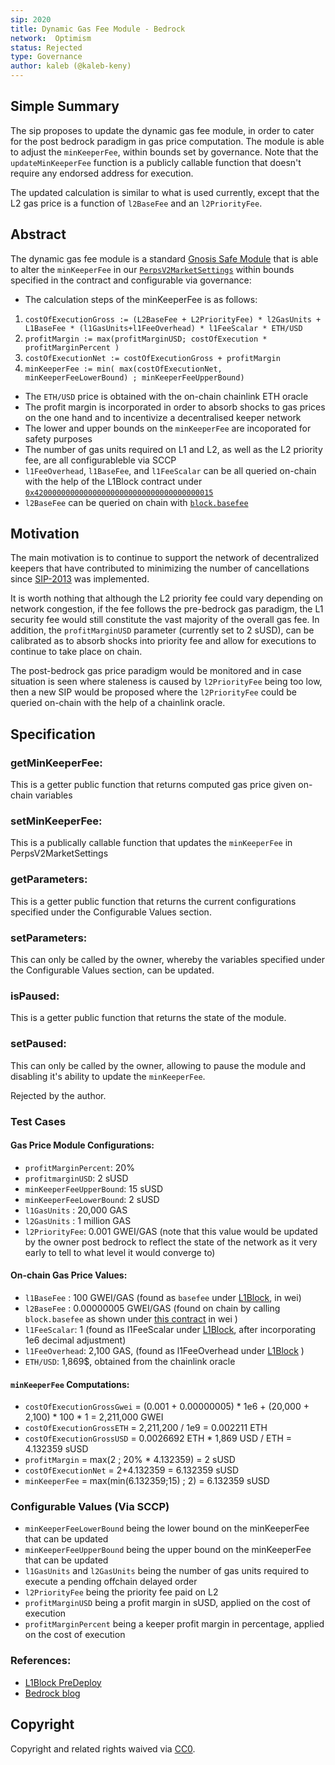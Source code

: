 ```yaml
---
sip: 2020
title: Dynamic Gas Fee Module - Bedrock
network:  Optimism
status: Rejected
type: Governance
author: kaleb (@kaleb-keny)
---
```


## Simple Summary

The sip proposes to update the dynamic gas fee module, in order to cater for the post bedrock paradigm in gas price computation. The module is able to adjust the `minKeeperFee`, within bounds set by governance. Note that the `updateMinKeeperFee` function is a publicly callable function that doesn't require any endorsed address for execution. 

The updated calculation is similar to what is used currently, except that the L2 gas price is a function of `l2BaseFee` and an `l2PriorityFee`.

## Abstract

<!--A short (~200 word) description of the proposed change, the abstract should clearly describe the proposed change. This is what *will* be done if the SIP is implemented, not *why* it should be done or *how* it will be done. If the SIP proposes deploying a new contract, write, "we propose to deploy a new contract that will do x".-->

The dynamic gas fee module is a standard [Gnosis Safe Module](https://help.safe.global/en/articles/4934378-what-is-a-module) that is able to alter the `minKeeperFee` in our [`PerpsV2MarketSettings`](https://optimistic.etherscan.io/address/0x649F44CAC3276557D03223Dbf6395Af65b11c11c) within bounds specified in the contract and configurable via governance:
- The calculation steps of the minKeeperFee is as follows:
 1) `costOfExecutionGross := (L2BaseFee + L2PriorityFee) * l2GasUnits + L1BaseFee * (l1GasUnits+l1FeeOverhead) * l1FeeScalar * ETH/USD`
 2) `profitMargin := max(profitMarginUSD; costOfExecution * profitMarginPercent )`
 3) `costOfExecutionNet := costOfExecutionGross + profitMargin`
 4) `minKeeperFee := min( max(costOfExecutionNet, minKeeperFeeLowerBound) ; minKeeperFeeUpperBound)`
- The `ETH/USD` price is obtained with the on-chain chainlink ETH oracle
- The profit margin is incorporated in order to absorb shocks to gas prices on the one hand and to incentivize a decentralised keeper network
- The lower and upper bounds on the `minKeeperFee` are incoporated for safety purposes
- The number of gas units required on L1 and L2, as well as the L2 priority fee, are all configurableble via SCCP
- `l1FeeOverhead`, `l1BaseFee`, and `l1FeeScalar` can be all queried on-chain with the help of the L1Block contract under [`0x4200000000000000000000000000000000000015`](https://goerli-optimism.etherscan.io/address/0x4200000000000000000000000000000000000015)
- `l2BaseFee` can be queried on chain with [`block.basefee`](https://goerli-optimism.etherscan.io/address/0x376900fd81e0fbec77c2b079672d048f4dcb5970#readContract)

## Motivation

The main motivation is to continue to support the network of decentralized keepers that have contributed to minimizing the number of cancellations since [SIP-2013](https://sips.synthetix.io/sips/sip-2013) was implemented.

It is worth nothing that although the L2 priority fee could vary depending on network congestion, if the fee follows the pre-bedrock gas paradigm, the L1 security fee would still constitute the vast majority of the overall gas fee. In addition, the `profitMarginUSD` parameter (currently set to 2 sUSD), can be calibrated as to absorb shocks into priority fee and allow for executions to continue to take place on chain. 

The post-bedrock gas price paradigm would be monitored and in case situation is seen where staleness is caused by `l2PriorityFee` being too low, then a new SIP would be proposed where the `l2PriorityFee` could  be queried on-chain with the help of a chainlink oracle.

## Specification

### getMinKeeperFee:
This is a getter public function that returns computed gas price given on-chain variables

### setMinKeeperFee:
This is a publically callable function that updates the `minKeeperFee` in PerpsV2MarketSettings

### getParameters:
This is a getter public function that returns the current configurations specified under the  Configurable Values section.

### setParameters:
This can only be called by the owner, whereby the variables specified under the Configurable Values section, can be updated.

### isPaused:
This is a getter public function that returns the state of the module.

### setPaused:
This can only be called by the owner, allowing to pause the module and disabling it's ability to update the `minKeeperFee`.

Rejected by the author.

### Test Cases

#### Gas Price Module Configurations:
- `profitMarginPercent`: 20%
- `profitmarginUSD`: 2 sUSD
- `minKeeperFeeUpperBound`: 15 sUSD
- `minKeeperFeeLowerBound`: 2 sUSD
- `l1GasUnits` : 20,000 GAS
- `l2GasUnits` : 1 million GAS
- `l2PriorityFee`: 0.001 GWEI/GAS (note that this value would be updated by the owner post bedrock to reflect the state of the network as it very early to tell to what level it would converge to)

#### On-chain Gas Price Values:
- `l1BaseFee` : 100 GWEI/GAS (found as `basefee` under  [L1Block](https://goerli-optimism.etherscan.io/address/0x4200000000000000000000000000000000000015), in wei)
- `l2BaseFee` : 0.00000005 GWEI/GAS (found on chain by calling `block.basefee` as shown under [this contract](https://goerli-optimism.etherscan.io/address/0x376900fd81e0fbec77c2b079672d048f4dcb5970) in wei )
- `l1FeeScalar`: 1  (found as l1FeeScalar under [L1Block](https://goerli-optimism.etherscan.io/address/0x4200000000000000000000000000000000000015), after incorporating 1e6 decimal adjustment)
- `l1FeeOverhead`: 2,100 GAS, (found as l1FeeOverhead under [L1Block](https://goerli-optimism.etherscan.io/address/0x4200000000000000000000000000000000000015) )
- `ETH/USD`: 1,869$, obtained from the chainlink oracle

#### `minKeeperFee` Computations:
- `costOfExecutionGrossGwei` = (0.001 + 0.00000005)  * 1e6 + (20,000 + 2,100) * 100 * 1 = 2,211,000 GWEI
- `costOfExecutionGrossETH` = 2,211,200 / 1e9 = 0.002211 ETH
- `costOfExecutionGrossUSD` = 0.0026692 ETH * 1,869 USD / ETH = 4.132359 sUSD
- `profitMargin` = max(2 ; 20% * 4.132359) = 2 sUSD
- `costOfExecutionNet` = 2+4.132359 = 6.132359 sUSD
- `minKeeperFee` = max(min(6.132359;15) ; 2) = 6.132359 sUSD

### Configurable Values (Via SCCP)

- `minKeeperFeeLowerBound` being the lower bound on the minKeeperFee that can be updated
- `minKeeperFeeUpperBound` being the upper bound on the minKeeperFee that can be updated
- `l1GasUnits` and `l2GasUnits` being the number of gas units required to execute a pending offchain delayed order
- `l2PriorityFee` being the priority fee paid on L2
- `profitMarginUSD` being a profit margin in sUSD, applied on the cost of execution
- `profitMarginPercent` being a keeper profit margin in percentage, applied on the cost of execution

### References:
- [L1Block PreDeploy](https://github.com/ethereum-optimism/optimism/blob/382d38b7d45bcbf73cb5e1e3f28cbd45d24e8a59/specs/predeploys.md#l1block)
- [Bedrock blog](https://community.optimism.io/docs/developers/bedrock/differences/#deposit-replayability)


## Copyright

Copyright and related rights waived via [CC0](https://creativecommons.org/publicdomain/zero/1.0/).
